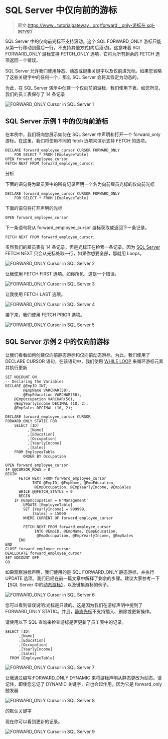 # SQL Server 中仅向前的游标

> 原文:[https://www . tutorialgateway . org/forward _ only-游标在 sql-server/](https://www.tutorialgateway.org/forward_only-cursor-in-sql-server/)

SQL Server 中的仅向前光标不支持滚动。这个 SQL FORWARD_ONLY 游标只能从第一行移动到最后一行，不支持其他方式(向后滚动)。这意味着 SQL FORWARD_ONLY 游标支持 FETCH_ONLY 选项，它将为所有剩余的 FETCH 选项返回一个错误。

SQL Server 允许我们使用静态、动态或键集关键字以及仅前进光标。如果您省略了这些关键字中的任何一个，那么 SQL Server 会将其假定为动态的。

为此，在 SQL Server 演示中创建一个仅向前的游标，我们使用下表。如您所见，我们的员工表保存了 14 条记录

![FORWARD_ONLY Cursor in SQL Server 1](img/b8689e2ec37a509442a554ae638f7dd7.png)

## SQL Server 示例 1 中的仅向前游标

在本例中，我们将向您展示如何在 SQL Server 中声明和打开一个 forward_only 游标。在这里，我们将使用不同的 fetch 选项来演示支持 FETCH 的选项。

```
DECLARE forward_employee_cursor CURSOR FORWARD_ONLY
    FOR SELECT * FROM [EmployeeTable]
OPEN forward_employee_cursor  
FETCH NEXT FROM forward_employee_cursor;
```

分析

下面的语句将为雇员表中的所有记录声明一个名为向前雇员光标的仅向前光标

```
DECLARE forward_employee_cursor CURSOR FORWARD_ONLY
    FOR SELECT * FROM [EmployeeTable]
```

下面的语句将打开声明的光标

```
OPEN forward_employee_cursor
```

下一条语句将从 forward_employee_cursor 游标获取或返回下一条记录。

```
FETCH NEXT FROM forward_employee_cursor;
```

虽然我们的雇员表有 14 条记录，但是光标正在检索一条记录。因为 [SQL Server](https://www.tutorialgateway.org/sql/) FETCH NEXT 只会从光标处取一行，如果你想要全部，那就用 Loops。

![FORWARD_ONLY Cursor in SQL Server 2](img/369864290e7548259398c879fabb2d01.png)

让我使用 FETCH FIRST 选项。如你所见，这是一个错误。

![FORWARD_ONLY Cursor in SQL Server 3](img/685a2ee361dbe4bb0578282806445346.png)

让我使用 FETCH LAST 选项。

![FORWARD_ONLY Cursor in SQL Server 4](img/b1866999048c1e07a8c5c1bf6df007d6.png)

接下来，我们使用 FETCH PRIOR 选项。

![FORWARD_ONLY Cursor in SQL Server 5](img/0ec56a072342b3cb86e076318cf45bad.png)

## SQL Server 示例 2 中的仅向前游标

让我们看看如何创建仅向前静态游标和仅向前动态游标。为此，我们使用了 DECLARE CURSOR 语句，在该语句中，我们使用 [WHILE LOOP](https://www.tutorialgateway.org/sql-while-loop/) 来循环游标元素并执行更新

```
SET NOCOUNT ON
-- Declaring the Variables 
DECLARE @EmpID INT,
        @EmpName VARCHAR(50),
        @EmpEducation VARCHAR(50),
	@EmpOccupation VARCHAR(50),
	@EmpYearlyIncome DECIMAL (10, 2), 
	@EmpSales DECIMAL (10, 2);

DECLARE forward_employee_cursor CURSOR 
FORWARD_ONLY STATIC FOR 
	SELECT [ID]
	      ,[Name]
	      ,[Education]
	      ,[Occupation]
	      ,[YearlyIncome]
	      ,[Sales]
	FROM EmployeeTable
        ORDER BY Occupation

OPEN forward_employee_cursor
IF @@CURSOR_ROWS > 0
BEGIN 
      FETCH NEXT FROM forward_employee_cursor
            INTO @EmpID, @EmpName, @EmpEducation,
	         @EmpOccupation, @EmpYearlyIncome, @EmpSales
      WHILE @@FETCH_STATUS = 0
      BEGIN
	IF @EmpOccupation = N'Management'
 	    UPDATE [EmployeeTable] 
		SET [YearlyIncome] = 999999,
		    [Sales] = 15000
	    WHERE CURRENT OF forward_employee_cursor                

        FETCH NEXT FROM forward_employee_cursor
             INTO @EmpID, @EmpName, @EmpEducation,
	          @EmpOccupation, @EmpYearlyIncome, @EmpSales
      END
END
CLOSE forward_employee_cursor
DEALLOCATE forward_employee_cursor
SET NOCOUNT OFF 
GO
```

如果观察游标声明，我们使用的是 SQL FORWARD_ONLY 静态游标，并执行 UPDATE 选项。我们已经在前一篇文章中解释了剩余的步骤。建议大家参考一下【SQL Server 中的[动态游标】](https://www.tutorialgateway.org/dynamic-cursor-in-sql-server/)，以及键集游标的例子。

![FORWARD_ONLY Cursor in SQL Server 6](img/9ff366a9d3977e72777e762677ab9432.png)

您可以看到错误说明:光标是只读的。这是因为我们在游标声明中提到了 FORWARD_ONLY STATIC。并且，[静态光标](https://www.tutorialgateway.org/static-cursor-in-sql-server/)不支持插入、删除或更新操作。

请使用以下 SQL 查询来检查游标是否更新了员工表中的记录。

```
SELECT [ID]
      ,[Name]
      ,[Education]
      ,[Occupation]
      ,[YearlyIncome]
      ,[Sales]
  FROM [EmployeeTable]
```

![FORWARD_ONLY Cursor in SQL Server 7](img/eec824e4b0843246875cc71ec2983f3b.png)

让我通过编写:FORWARD_ONLY DYNAMIC 来将游标声明从静态更改为动态。请记住，即使您忘记了 DYNAMIC 关键字，它也会起作用，因为它是 forward_only 触发器

![FORWARD_ONLY Cursor in SQL Server 8](img/2cf08500d315dbf3787cab36c99b54df.png)

的默认关键字

现在你可以看到更新的记录。

![FORWARD_ONLY Cursor in SQL Server 9](img/e626a9dfac2dfad921ca9f71e467c3b5.png)